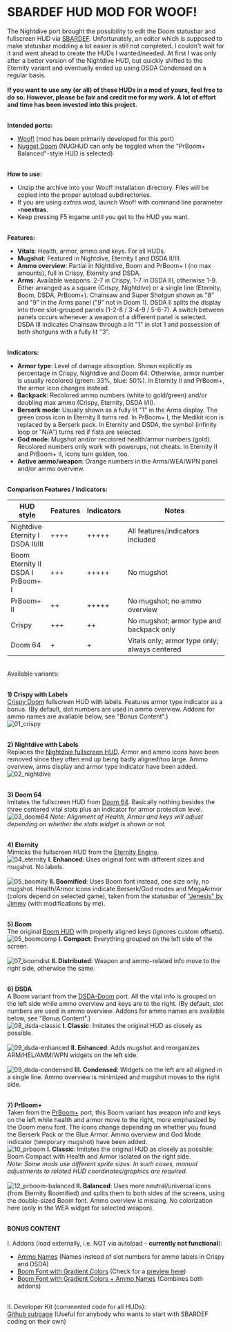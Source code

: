 # SBARDEF HUD MOD FOR WOOF!

The Nightdive port brought the possibility to edit the Doom statusbar and fullscreen HUD via <a href="https://doomwiki.org/wiki/SBARDEF" target= "_blank">SBARDEF</a>. Unfortunately, an editor which is supposed to make statusbar modding a lot easier is still not completed. I couldn't wait for it and went ahead to create the HUDs I wanted/needed. At first I was only after a better version of the Nightdive HUD, but quickly shifted to the Eternity variant and eventually ended up using DSDA Condensed on a regular basis.<br><br>
**If you want to use any (or all) of these HUDs in a mod of yours, feel free to do so. However, please be fair and credit me for my work. A lot of effort and time has been invested into this project.**<br><br>

**Intended ports:**
- <a href="https://github.com/fabiangreffrath/woof" target= "_blank">Woof!</a> (mod has been primarily developed for this port)<br>
- <a href="https://github.com/MrAlaux/Nugget-Doom" target= "_blank">Nugget Doom</a> (NUGHUD can only be toggled when the "PrBoom+ Balanced"-style HUD is selected)<br><br>

**How to use:**
- Unzip the archive into your Woof! installation directory. Files will be copied into the proper autoload subdirectories.<br>
- If you are using *extras.wad*, launch Woof! with command line parameter **-noextras**.<br>
- Keep pressing F5 ingame until you get to the HUD you want.<br><br>

**Features:**
- **Vitals**: Health, armor, ammo and keys. For all HUDs.<br>
- **Mugshot**: Featured in Nightdive, Eternity I and DSDA II/III.<br>
- **Ammo overview**: Partial in Nightdive, Boom and PrBoom+ I (no max amounts), full in Crispy, Eternity and DSDA.<br>
- **Arms**: Available weapons. 2-7 in Crispy, 1-7 in DSDA III, otherwise 1-9. Either arranged as a square (Crispy, Nightdive) or a single line (Eternity, Boom, DSDA, PrBoom+). Chainsaw and Super Shotgun shown as "8" and "9" in the Arms panel ("9" not in Doom 1). DSDA II splits the display into three slot-grouped panels (1-2-8 / 3-4-9 / 5-6-7). A switch between panels occurs whenever a weapon of a different panel is selected. DSDA III indicates Chainsaw through a lit "1" in slot 1 and possession of both shotguns with a fully lit "3".<br><br>

**Indicators:**
- **Armor type**: Level of damage absorption. Shown explicitly as percentage in Crispy, Nightdive and Doom 64. Otherwise, armor number is usually recolored (green: 33%, blue: 50%). In Eternity II and PrBoom+, the armor icon changes instead.<br>
- **Backpack**: Recolored ammo numbers (white to gold/green) and/or doubling max ammo (Crispy, Eternity, DSDA I/II).<br>
- **Berserk mode**: Usually shown as a fully lit "1" in the Arms display. The green cross icon in Eternity II turns red. In PrBoom+ I, the Medikit icon is replaced by a Berserk pack. In Eternity and DSDA, the symbol (infinity loop or "N/A") turns red if fists are selected.<br>
- **God mode**: Mugshot and/or recolored health/armor numbers (gold). Recolored numbers only work with powerups, not cheats. In Eternity II and PrBoom+ II, icons turn golden, too.<br>
- **Active ammo/weapon**: Orange numbers in the Arms/WEA/WPN panel and/or ammo overview.<br><br>

**Comparison Features / Indicators:**<br>

| HUD style | Features | Indicators | Notes |
| ----------- | ----------- | ----------- | ----------- |
| Nightdive<br>Eternity I<br>DSDA II/III | ++++ | +++++ | All features/indicators included |
| Boom<br>Eternity II<br>DSDA I<br>PrBoom+ I | +++ | +++++ | No mugshot |
| PrBoom+ II | ++ | +++++ | No mugshot; no ammo overview |
| Crispy | +++ | ++ | No mugshot; armor type and backpack only |
| Doom 64 | + | + | Vitals only; armor type only; always centered |
<br>
Available variants:<br><br>

**1) Crispy with Labels**<br>
<a href="https://github.com/fabiangreffrath/crispy-doom" target= "_blank">Crispy Doom</a> fullscreen HUD with labels. Features armor type indicator as a bonus. (By default, slot numbers are used in ammo overview. Addons for ammo names are available below, see "Bonus Content".)<br>
![01_crispy](https://github.com/user-attachments/assets/211ea2c6-09a0-40d1-b141-076b6f176029)
<br><br>

**2) Nightdive with Labels**<br>
Replaces the <a href="https://static.doomworld.com/pages_media/29_lor1.png" target= "_blank">Nightdive fullscreen HUD</a>. Armor and ammo icons have been removed since they often end up being badly aligned/too large. Ammo overview, arms display and armor type indicator have been added.<br>
![02_nightdive](https://github.com/user-attachments/assets/b9d18324-8a8b-444a-a1f6-f10aa261e4bc)
<br><br>

**3) Doom 64**<br>
Imitates the fullscreen HUD from <a href="https://www.nintendoworldreport.com/media/51707/1/5.jpg" target= "_blank">Doom 64</a>. Basically nothing besides the three centered vital stats plus an indicator for armor protection level.<br>
![03_doom64](https://github.com/user-attachments/assets/f5cfbeff-0e87-498f-bdd2-c342de9346ae)
*Note: Alignment of Health, Armor and keys will adjust depending on whether the stats widget is shown or not.*
<br><br>

**4) ﻿Eternity**<br>
Mimicks the fullscreen HUD from the <a href="https://github.com/team-eternity/eternity" target= "_blank">Eternity Engine</a>.<br>
![04_eternity](https://github.com/user-attachments/assets/fcdf10b8-b35c-4163-a107-d9ba2d7718ad)
   **I. Enhanced**: Uses original font with different sizes and mugshot. No labels.<br><br>
![05_boomity](https://github.com/user-attachments/assets/4ffa2d8d-c6ea-47a6-9f12-02c67cef1d12)
   **II. Boomified**: Uses Boom font instead, one size only, no mugshot. Health/Armor icons indicate Berserk/God modes and MegaArmor (colors depend on selected game), taken from the statusbar of <a href="https://doomwiki.org/wiki/Jenesis" target= "_blank">"Jenesis" by Jimmy</a> (with modifications by me).
<br><br>

**5) Boom**<br>
The original <a href="https://doomwiki.org/w/images/thumb/5/53/NDCP-map23-end.png/800px-NDCP-map23-end.png" target= "_blank">Boom HUD</a> with properly aligned keys (ignores custom offsets).<br>
![05_boomcomp](https://github.com/user-attachments/assets/27d68636-3368-43c0-8d05-6325ded3afdf)
   **I. Compact**: Everything grouped on the left side of the screen.<br><br>
![07_boomdist](https://github.com/user-attachments/assets/b6042ffe-b44b-498d-936c-0402deef7aba)
   **II. Distributed**: Weapon and ammo-related info move to the right side, otherwise the same.
<br><br>

**6) DSDA**<br>
A Boom variant from the <a href="https://github.com/kraflab/dsda-doom" target= "_blank">DSDA-Doom</a> port. All the vital info is grouped on the left side while ammo overview and keys are to the right. (By default, slot numbers are used in ammo overview. Addons for ammo names are available below, see "Bonus Content".) <br>
![08_dsda-classic](https://github.com/user-attachments/assets/126c5710-80f4-424f-8aec-0a02ee366899)
   **I. Classic**: Imitates the original HUD as closely as possible.<br><br>
![09_dsda-enhanced](https://github.com/user-attachments/assets/a66538ae-9e3a-4d80-9fd9-88f0f48015c4)
   **II. Enhanced**: Adds mugshot and reorganizes ARM/HEL/AMM/WPN widgets on the left side.<br><br>
![09_dsda-condensed](https://github.com/user-attachments/assets/4bf8e504-c130-4902-a230-e837e3f94434)
   **III. Condensed**: Widgets on the left are all aligned in a single line. Ammo overview is minimized and mugshot moves to the right side.<br><br>

**7) PrBoom+**<br>
Taken from the <a href="https://github.com/coelckers/prboom-plus/issues" target= "_blank">PrBoom+</a> port, this Boom variant has weapon info and keys on the left while health and armor move to the right, more emphasized by the Doom menu font. The icons change depending on whether you found the Berserk Pack or the Blue Armor. Ammo overview and God Mode indicator (temporary mugshot) have been added.<br>
![10_prboom](https://github.com/user-attachments/assets/8158a51f-a86c-464d-ad57-6ac913feb8ba)
   **I. Classic**: Imitates the original HUD as closely as possible: Boom Compact with Health and Armor isolated on the right side.<br>
<em>Note: Some mods use different sprite sizes. In such cases, manual adjustments to related HUD coordinates/graphics are required.</em>
<br><br>
![12_prboom-balanced](https://github.com/user-attachments/assets/bfab92b6-7f7a-4f5a-a49c-9a28a9b731bf)
   **II. Balanced**: Uses more neutral/universal icons (from Eternity Boomified) and splits them to both sides of the screens, using the double-sized Boom font. Ammo overview is missing. No colorization here (only in the WEA widget for selected weapon).<br><br>

**BONUS CONTENT**<br><br>
I. Addons (load externally, i.e. NOT via autoload - **currently not functional**):
- <a href="https://github.com/NightFright2k19/doom_sbardef/blob/main/extras/ammo_names.pk3" target= "_blank">Ammo Names</a> (Names instead of slot numbers for ammo labels in Crispy and DSDA)
- <a href="https://github.com/NightFright2k19/doom_sbardef/blob/main/extras/gradient.pk3" target= "_blank">Boom Font with Gradient Colors</a> (Check for a <a href="https://i.imgur.com/qdEqwTA.png" target= "_blank">preview here</a>)
- <a href="https://github.com/NightFright2k19/doom_sbardef/blob/main/extras/gradient_names.pk3" target= "_blank">Boom Font with Gradient Colors + Ammo Names</a> (Combines both addons)
<br>
II. Developer Kit (commented code for all HUDs):<br>
<a href="https://github.com/NightFright2k19/doom_sbardef/tree/main/docs/sbardef" target= "_blank">Github subpage</a> (Useful for anybody who wants to start with SBARDEF coding on their own)
